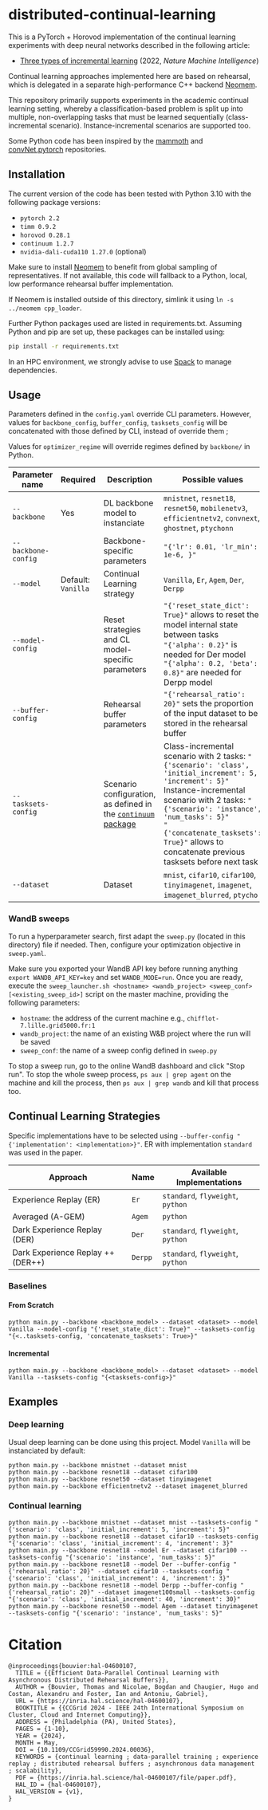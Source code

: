 # distributed-continual-learning

This is a PyTorch + Horovod implementation of the continual learning experiments with deep neural networks described in the following article:

* [Three types of incremental learning](https://www.nature.com/articles/s42256-022-00568-3) (2022, *Nature Machine Intelligence*)

Continual learning approaches implemented here are based on rehearsal, which is delegated in a separate high-performance C++ backend [Neomem](https://github.com/thomas-bouvier/neomem).

This repository primarily supports experiments in the academic continual learning setting, whereby a classification-based problem is split up into multiple, non-overlapping tasks that must be learned sequentially (class-incremental scenario). Instance-incremental scenarios are supported too.

Some Python code has been inspired by the [mammoth](https://github.com/aimagelab/mammoth) and [convNet.pytorch](https://github.com/eladhoffer/convNet.pytorch/tree/master) repositories.

## Installation

The current version of the code has been tested with Python 3.10 with the following package versions:

* `pytorch 2.2`
* `timm 0.9.2`
* `horovod 0.28.1`
* `continuum 1.2.7`
* `nvidia-dali-cuda110 1.27.0` (optional)

Make sure to install [Neomem](https://github.com/thomas-bouvier/neomem) to benefit from global sampling of representatives. If not available, this code will fallback to a Python, local, low performance rehearsal buffer implementation.

If Neomem is installed outside of this directory, simlink it using `ln -s ../neomem cpp_loader`.

Further Python packages used are listed in requirements.txt. Assuming Python and pip are set up, these packages can be installed using:

```bash
pip install -r requirements.txt
```

In an HPC environment, we strongly advise to use [Spack](https://github.com/spack/spack) to manage dependencies.

## Usage

Parameters defined in the `config.yaml` override CLI parameters. However, values for `backbone_config`, `buffer_config`, `tasksets_config` will be concatenated with those defined by CLI, instead of override them ;

Values for `optimizer_regime` will override regimes defined by `backbone/` in Python.

| Parameter name | Required | Description | Possible values |
|---|---|---|---|
| `--backbone` | Yes | DL backbone model to instanciate  | `mnistnet`, `resnet18`, `resnet50`, `mobilenetv3`, `efficientnetv2`, `convnext`, `ghostnet`, `ptychonn` |
| `--backbone-config` |   | Backbone-specific parameters  | `"{'lr': 0.01, 'lr_min': 1e-6, }"` |
| `--model` | Default: `Vanilla` | Continual Learning strategy | `Vanilla`, `Er`, `Agem`, `Der`, `Derpp` |
| `--model-config` |   | Reset strategies and CL model-specific parameters | `"{'reset_state_dict': True}"` allows to reset the model internal state between tasks<br>`"{'alpha': 0.2}"` is needed for Der model<br>`"{'alpha': 0.2, 'beta': 0.8}"` are needed for Derpp model |
| `--buffer-config` |   | Rehearsal buffer parameters  |  `"{'rehearsal_ratio': 20}"` sets the proportion of the input dataset to be stored in the rehearsal buffer |
| `--tasksets-config` |   | Scenario configuration, as defined in the [`continuum` package](https://continuum.readthedocs.io/en/latest/tutorials/scenarios/scenarios.html)  | Class-incremental scenario with 2 tasks: `"{'scenario': 'class', 'initial_increment': 5, 'increment': 5}"`<br>Instance-incremental scenario with 2 tasks: `"{'scenario': 'instance', 'num_tasks': 5}"`<br>`"{'concatenate_tasksets': True}"` allows to concatenate previous tasksets before next task |
| `--dataset` |   | Dataset  | `mnist`, `cifar10`, `cifar100`, `tinyimagenet`, `imagenet`, `imagenet_blurred`, `ptycho` |

### WandB sweeps

To run a hyperparameter search, first adapt the `sweep.py` (located in this directory) file if needed. Then, configure your optimization objective in `sweep.yaml`.

Make sure you exported your WandB API key before running anything `export WANDB_API_KEY=key` and set `WANDB_MODE=run`. Once you are ready, execute the `sweep_launcher.sh <hostname> <wandb_project> <sweep_conf> [<existing_sweep_id>]` script on the master machine, providing the following parameters:

- `hostname`: the address of the current machine e.g., `chifflot-7.lille.grid5000.fr:1`
- `wandb_project`: the name of an existing W&B project where the run will be saved
- `sweep_conf`: the name of a sweep config defined in `sweep.py`

To stop a sweep run, go to the online WandB dashboard and click "Stop run". To stop the whole sweep process, `ps aux | grep agent` on the machine and kill the process, then `ps aux | grep wandb` and kill that process too.

## Continual Learning Strategies

Specific implementations have to be selected using `--buffer-config "{'implementation': <implementation>}"`. ER with implementation `standard` was used in the paper.

| Approach | Name | Available Implementations |
|---|---|---|
| Experience Replay (ER) | `Er` | `standard`, `flyweight`, `python` |
| Averaged (A-GEM) | `Agem` | `python` |
| Dark Experience Replay (DER) | `Der` | `standard`, `flyweight`, `python` |
| Dark Experience Replay ++ (DER++) | `Derpp` | `standard`, `flyweight`, `python` |

### Baselines

#### From Scratch

```
python main.py --backbone <backbone_model> --dataset <dataset> --model Vanilla --model-config "{'reset_state_dict': True}" --tasksets-config "{<..tasksets-config, 'concatenate_tasksets': True>}"
```

#### Incremental

```
python main.py --backbone <backbone_model> --dataset <dataset> --model Vanilla --tasksets-config "{<tasksets-config>}"
```

## Examples

### Deep learning

Usual deep learning can be done using this project. Model `Vanilla` will be instanciated by default:

```
python main.py --backbone mnistnet --dataset mnist
python main.py --backbone resnet18 --dataset cifar100
python main.py --backbone resnet50 --dataset tinyimagenet
python main.py --backbone efficientnetv2 --dataset imagenet_blurred
```

### Continual learning

```
python main.py --backbone mnistnet --dataset mnist --tasksets-config "{'scenario': 'class', 'initial_increment': 5, 'increment': 5}"
python main.py --backbone resnet18 --dataset cifar10 --tasksets-config "{'scenario': 'class', 'initial_increment': 4, 'increment': 3}"
python main.py --backbone resnet18 --model Er --dataset cifar100 --tasksets-config "{'scenario': 'instance', 'num_tasks': 5}"
python main.py --backbone resnet18 --model Der --buffer-config "{'rehearsal_ratio': 20}" --dataset cifar10 --tasksets-config "{'scenario': 'class', 'initial_increment': 4, 'increment': 3}"
python main.py --backbone resnet18 --model Derpp --buffer-config "{'rehearsal_ratio': 20}" --dataset imagenet100small --tasksets-config "{'scenario': 'class', 'initial_increment': 40, 'increment': 30}"
python main.py --backbone resnet50 --model Agem --dataset tinyimagenet --tasksets-config "{'scenario': 'instance', 'num_tasks': 5}"
```

# Citation

```
@inproceedings{bouvier:hal-04600107,
  TITLE = {{Efficient Data-Parallel Continual Learning with Asynchronous Distributed Rehearsal Buffers}},
  AUTHOR = {Bouvier, Thomas and Nicolae, Bogdan and Chaugier, Hugo and Costan, Alexandru and Foster, Ian and Antoniu, Gabriel},
  URL = {https://inria.hal.science/hal-04600107},
  BOOKTITLE = {{CCGrid 2024 - IEEE 24th International Symposium on Cluster, Cloud and Internet Computing}},
  ADDRESS = {Philadelphia (PA), United States},
  PAGES = {1-10},
  YEAR = {2024},
  MONTH = May,
  DOI = {10.1109/CCGrid59990.2024.00036},
  KEYWORDS = {continual learning ; data-parallel training ; experience replay ; distributed rehearsal buffers ; asynchronous data management ; scalability},
  PDF = {https://inria.hal.science/hal-04600107/file/paper.pdf},
  HAL_ID = {hal-04600107},
  HAL_VERSION = {v1},
}
```
